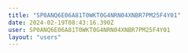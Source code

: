 ```yaml
---
title: "SP0ANQ6E06A81T0WKT0G4NRN04XNBR7PM25F4Y01"
date: 2024-02-19T08:43:16.390Z
user: SP0ANQ6E06A81T0WKT0G4NRN04XNBR7PM25F4Y01
layout: "users"
---
```

    